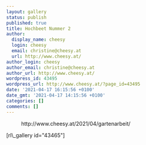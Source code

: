 ```yaml
---
layout: gallery
status: publish
published: true
title: Hochbeet Nummer 2
author:
  display_name: cheesy
  login: cheesy
  email: christine@cheesy.at
  url: http://www.cheesy.at/
author_login: cheesy
author_email: christine@cheesy.at
author_url: http://www.cheesy.at/
wordpress_id: 43495
wordpress_url: http://www.cheesy.at/?page_id=43495
date: '2021-04-17 16:15:56 +0100'
date_gmt: '2021-04-17 14:15:56 +0100'
categories: []
comments: []
---
```

<!-- wp:core-embed/wordpress {"url":"http://www.cheesy.at/2021/04/gartenarbeit/","type":"rich","providerNameSlug":"cheesy-at","className":""} -->
<figure class="wp-block-embed-wordpress wp-block-embed is-type-rich is-provider-cheesy-at">
<div class="wp-block-embed__wrapper">
http://www.cheesy.at/2021/04/gartenarbeit/
</div>
</figure>
<!-- /wp:core-embed/wordpress -->
<!-- wp:paragraph -->
[rl\_gallery id="43465"]
<!-- /wp:paragraph -->
